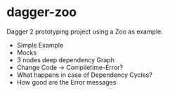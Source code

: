 # dagger-zoo
Dagger 2 prototyping project using a Zoo as example. 

* Simple Example
* Mocks
* 3 nodes deep dependency Graph
* Change Code -> Compiletime-Error?
* What happens in case of Dependency Cycles?
* How good are the Error messages
